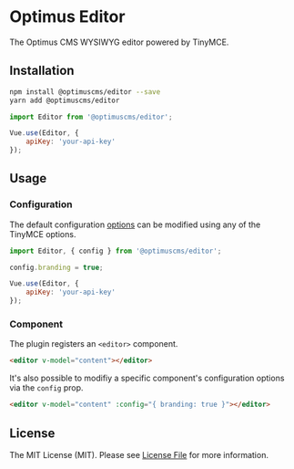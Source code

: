 # Optimus Editor

The Optimus CMS WYSIWYG editor powered by TinyMCE.

## Installation

```bash
npm install @optimuscms/editor --save
yarn add @optimuscms/editor
```

```javascript
import Editor from '@optimuscms/editor';

Vue.use(Editor, {
    apiKey: 'your-api-key'
});
```

## Usage

### Configuration

The default configuration [options](src/config.js) can be modified using any of the TinyMCE options.

```javascript
import Editor, { config } from '@optimuscms/editor';

config.branding = true;

Vue.use(Editor, {
    apiKey: 'your-api-key'
});
```

### Component

The plugin registers an `<editor>` component.

```html
<editor v-model="content"></editor>
```

It's also possible to modifiy a specific component's configuration options via the `config` prop.

```html
<editor v-model="content" :config="{ branding: true }"></editor>
```

## License

The MIT License (MIT). Please see [License File](LICENSE.md) for more information.
